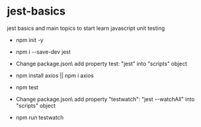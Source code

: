 # jest-basics
jest basics and main topics to start learn javascript unit testing

- npm init -y
- npm i --save-dev jest
- Change package.json\ add property test: "jest"  into  "scripts" object
- npm install axios  || npm i axios 
- npm test

- Change package.json\ add property "testwatch": "jest --watchAll"  into  "scripts" object
- npm run testwatch
